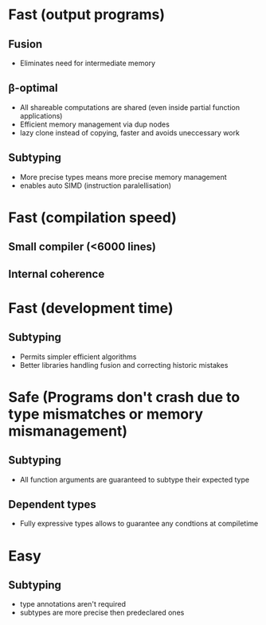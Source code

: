 # Fast (output programs)
## Fusion
* Eliminates need for intermediate memory
## β-optimal
* All shareable computations are shared (even inside partial function applications)
* Efficient memory management via dup nodes
* lazy clone instead of copying, faster and avoids uneccessary work
## Subtyping
* More precise types means more precise memory management
* enables auto SIMD (instruction paralellisation)

# Fast (compilation speed)
## Small compiler (<6000 lines)
## Internal coherence

# Fast (development time)
## Subtyping
* Permits simpler efficient algorithms
* Better libraries handling fusion and correcting historic mistakes

# Safe (Programs don't crash due to type mismatches or memory mismanagement)
## Subtyping
* All function arguments are guaranteed to subtype their expected type
## Dependent types
* Fully expressive types allows to guarantee any condtions at compiletime

# Easy
## Subtyping
* type annotations aren't required
* subtypes are more precise then predeclared ones
